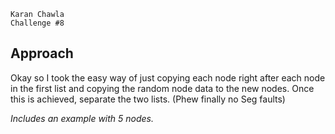 ```
Karan Chawla
Challenge #8
```

## Approach
Okay so I took the easy way of just copying each node 
right after each node in the first list and copying the random node data to 
the new nodes. Once this is achieved, separate the two lists. (Phew finally no Seg faults)

*Includes an example with 5 nodes.*

